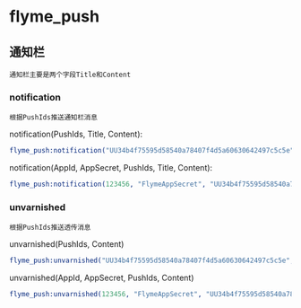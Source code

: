 # flyme_push

## 通知栏
    通知栏主要是两个字段Title和Content

### notification
    根据PushIds推送通知栏消息

notification(PushIds, Title, Content):
```erlang
flyme_push:notification("UU34b4f75595d58540a78407f4d5a60630642497c5c5e", "Hello", "World").
```

notification(AppId, AppSecret, PushIds, Title, Content):
```erlang
flyme_push:notification(123456, "FlymeAppSecret", "UU34b4f75595d58540a78407f4d5a60630642497c5c5e", "Hello", "World").
```

### unvarnished
    根据PushIds推送透传消息


unvarnished(PushIds, Content)
```erlang
flyme_push:unvarnished("UU34b4f75595d58540a78407f4d5a60630642497c5c5e", jiffy:encode(#{<<"hello">> => <<"world">>})).
```

unvarnished(AppId, AppSecret, PushIds, Content)
```erlang
flyme_push:unvarnished(123456, "FlymeAppSecret", "UU34b4f75595d58540a78407f4d5a60630642497c5c5e", jiffy:encode(#{<<"hello">> => <<"world">>})).
```


